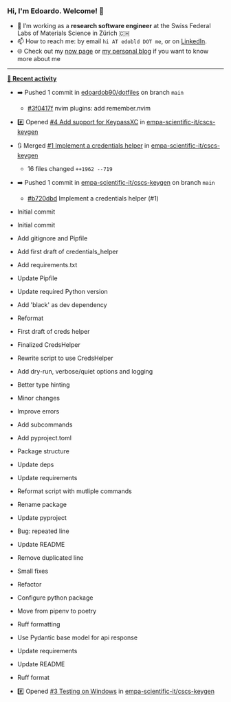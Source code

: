 ### Hi, I'm Edoardo. Welcome! 👋 

- 🔭 I’m working as a **research software engineer** at the Swiss Federal Labs of Materials Science in Zürich 🇨🇭
- 📫 How to reach me: by email `hi AT edobld DOT me`, or on [LinkedIn](https://linkedin.com/in/edobld).
- 🌐 Check out my [now page](https://edoardob.im/now) or [my personal blog](https://blog.edoardob.im) if you want to know more about me

---

**[📰 Recent activity](https://github.com/edoardob90)**
* ➡️ Pushed 1 commit in [edoardob90/dotfiles](https://github.com/edoardob90/dotfiles) on branch `main`
  * [#3f0417f](https://github.com/edoardob90/dotfiles/commit/3f0417f) nvim plugins: add remember.nvim
* #️⃣ Opened [#4 Add support for KeypassXC](https://github.com/empa-scientific-it/cscs-keygen/issues/4) in [empa-scientific-it/cscs-keygen](https://github.com/empa-scientific-it/cscs-keygen)
* 🔃 Merged [#1 Implement a credentials helper](https://github.com/empa-scientific-it/cscs-keygen/pull/1) in [empa-scientific-it/cscs-keygen](https://github.com/empa-scientific-it/cscs-keygen)
  * 16 files changed `++1962 --719`
* ➡️ Pushed 1 commit in [empa-scientific-it/cscs-keygen](https://github.com/empa-scientific-it/cscs-keygen) on branch `main`
  * [#b720dbd](https://github.com/empa-scientific-it/cscs-keygen/commit/b720dbd) Implement a credentials helper (#1)

* Initial commit

* Initial commit

* Add gitignore and Pipfile

* Add first draft of credentials_helper

* Add requirements.txt

* Update Pipfile

* Update required Python version

* Add &#39;black&#39; as dev dependency

* Reformat

* First draft of creds helper

* Finalized CredsHelper

* Rewrite script to use CredsHelper

* Add dry-run, verbose/quiet options and logging

* Better type hinting

* Minor changes

* Improve errors

* Add subcommands

* Add pyproject.toml

* Package structure

* Update deps

* Update requirements

* Reformat script with mutliple commands

* Rename package

* Update pyproject

* Bug: repeated line

* Update README

* Remove duplicated line

* Small fixes

* Refactor

* Configure python package

* Move from pipenv to poetry

* Ruff formatting

* Use Pydantic base model for api response

* Update requirements

* Update README

* Ruff format
* #️⃣ Opened [#3 Testing on Windows](https://github.com/empa-scientific-it/cscs-keygen/issues/3) in [empa-scientific-it/cscs-keygen](https://github.com/empa-scientific-it/cscs-keygen)


